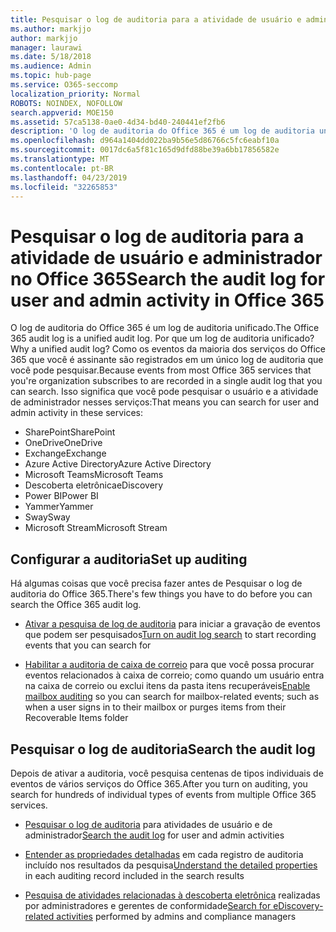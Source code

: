 ```yaml
---
title: Pesquisar o log de auditoria para a atividade de usuário e administrador no Office 365
ms.author: markjjo
author: markjjo
manager: laurawi
ms.date: 5/18/2018
ms.audience: Admin
ms.topic: hub-page
ms.service: O365-seccomp
localization_priority: Normal
ROBOTS: NOINDEX, NOFOLLOW
search.appverid: MOE150
ms.assetid: 57ca5138-0ae0-4d34-bd40-240441ef2fb6
description: 'O log de auditoria do Office 365 é um log de auditoria unificado. Por que um log de auditoria unificado? Como os eventos da maioria dos serviços do Office 365 que você é assinante são registrados em um único log de auditoria que você pode pesquisar. Isso significa que você pode pesquisar o usuário e a atividade de administrador nesses serviços:'
ms.openlocfilehash: d964a1404dd022ba9b56e5d86766c5fc6eabf10a
ms.sourcegitcommit: 0017dc6a5f81c165d9dfd88be39a6bb17856582e
ms.translationtype: MT
ms.contentlocale: pt-BR
ms.lasthandoff: 04/23/2019
ms.locfileid: "32265853"
---
```

# <a name="search-the-audit-log-for-user-and-admin-activity-in-office-365"></a><span data-ttu-id="ecc83-106">Pesquisar o log de auditoria para a atividade de usuário e administrador no Office 365</span><span class="sxs-lookup"><span data-stu-id="ecc83-106">Search the audit log for user and admin activity in Office 365</span></span>

<span data-ttu-id="ecc83-107">O log de auditoria do Office 365 é um log de auditoria unificado.</span><span class="sxs-lookup"><span data-stu-id="ecc83-107">The Office 365 audit log is a unified audit log.</span></span> <span data-ttu-id="ecc83-108">Por que um log de auditoria unificado?</span><span class="sxs-lookup"><span data-stu-id="ecc83-108">Why a unified audit log?</span></span> <span data-ttu-id="ecc83-109">Como os eventos da maioria dos serviços do Office 365 que você é assinante são registrados em um único log de auditoria que você pode pesquisar.</span><span class="sxs-lookup"><span data-stu-id="ecc83-109">Because events from most Office 365 services that you're organization subscribes to are recorded in a single audit log that you can search.</span></span> <span data-ttu-id="ecc83-110">Isso significa que você pode pesquisar o usuário e a atividade de administrador nesses serviços:</span><span class="sxs-lookup"><span data-stu-id="ecc83-110">That means you can search for user and admin activity in these services:</span></span> 
  
- <span data-ttu-id="ecc83-111">SharePoint</span><span class="sxs-lookup"><span data-stu-id="ecc83-111">SharePoint</span></span>
- <span data-ttu-id="ecc83-112">OneDrive</span><span class="sxs-lookup"><span data-stu-id="ecc83-112">OneDrive</span></span>
- <span data-ttu-id="ecc83-113">Exchange</span><span class="sxs-lookup"><span data-stu-id="ecc83-113">Exchange</span></span>
- <span data-ttu-id="ecc83-114">Azure Active Directory</span><span class="sxs-lookup"><span data-stu-id="ecc83-114">Azure Active Directory</span></span>
- <span data-ttu-id="ecc83-115">Microsoft Teams</span><span class="sxs-lookup"><span data-stu-id="ecc83-115">Microsoft Teams</span></span>
- <span data-ttu-id="ecc83-116">Descoberta eletrônica</span><span class="sxs-lookup"><span data-stu-id="ecc83-116">eDiscovery</span></span>
- <span data-ttu-id="ecc83-117">Power BI</span><span class="sxs-lookup"><span data-stu-id="ecc83-117">Power BI</span></span>
- <span data-ttu-id="ecc83-118">Yammer</span><span class="sxs-lookup"><span data-stu-id="ecc83-118">Yammer</span></span>
- <span data-ttu-id="ecc83-119">Sway</span><span class="sxs-lookup"><span data-stu-id="ecc83-119">Sway</span></span>
- <span data-ttu-id="ecc83-120">Microsoft Stream</span><span class="sxs-lookup"><span data-stu-id="ecc83-120">Microsoft Stream</span></span>
   
 ## <a name="set-up-auditing"></a><span data-ttu-id="ecc83-121">Configurar a auditoria</span><span class="sxs-lookup"><span data-stu-id="ecc83-121">Set up auditing</span></span>
  
<span data-ttu-id="ecc83-122">Há algumas coisas que você precisa fazer antes de Pesquisar o log de auditoria do Office 365.</span><span class="sxs-lookup"><span data-stu-id="ecc83-122">There's few things you have to do before you can search the Office 365 audit log.</span></span>
  
- <span data-ttu-id="ecc83-123">[Ativar a pesquisa de log de auditoria](turn-audit-log-search-on-or-off.md) para iniciar a gravação de eventos que podem ser pesquisados</span><span class="sxs-lookup"><span data-stu-id="ecc83-123">[Turn on audit log search](turn-audit-log-search-on-or-off.md) to start recording events that you can search for</span></span> 
    
- <span data-ttu-id="ecc83-124">[Habilitar a auditoria de caixa de correio](enable-mailbox-auditing.md) para que você possa procurar eventos relacionados à caixa de correio; como quando um usuário entra na caixa de correio ou exclui itens da pasta itens recuperáveis</span><span class="sxs-lookup"><span data-stu-id="ecc83-124">[Enable mailbox auditing](enable-mailbox-auditing.md) so you can search for mailbox-related events; such as when a user signs in to their mailbox or purges items from their Recoverable Items folder</span></span> 
    
 ## <a name="search-the-audit-log"></a><span data-ttu-id="ecc83-125">Pesquisar o log de auditoria</span><span class="sxs-lookup"><span data-stu-id="ecc83-125">Search the audit log</span></span>
  
<span data-ttu-id="ecc83-126">Depois de ativar a auditoria, você pesquisa centenas de tipos individuais de eventos de vários serviços do Office 365.</span><span class="sxs-lookup"><span data-stu-id="ecc83-126">After you turn on auditing, you search for hundreds of individual types of events from multiple Office 365 services.</span></span>
  
- <span data-ttu-id="ecc83-127">[Pesquisar o log de auditoria](search-the-audit-log-in-security-and-compliance.md) para atividades de usuário e de administrador</span><span class="sxs-lookup"><span data-stu-id="ecc83-127">[Search the audit log](search-the-audit-log-in-security-and-compliance.md) for user and admin activities</span></span> 
    
- <span data-ttu-id="ecc83-128">[Entender as propriedades detalhadas](detailed-properties-in-the-office-365-audit-log.md) em cada registro de auditoria incluído nos resultados da pesquisa</span><span class="sxs-lookup"><span data-stu-id="ecc83-128">[Understand the detailed properties](detailed-properties-in-the-office-365-audit-log.md) in each auditing record included in the search results</span></span> 
    
- <span data-ttu-id="ecc83-129">[Pesquisa de atividades relacionadas à descoberta eletrônica](search-for-ediscovery-activities-in-the-audit-log.md) realizadas por administradores e gerentes de conformidade</span><span class="sxs-lookup"><span data-stu-id="ecc83-129">[Search for eDiscovery-related activities](search-for-ediscovery-activities-in-the-audit-log.md) performed by admins and compliance managers</span></span> 
